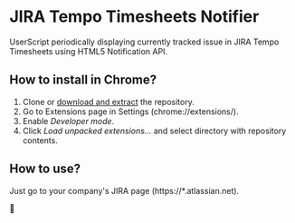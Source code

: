 # JIRA Tempo Timesheets Notifier
UserScript periodically displaying currently tracked issue in JIRA Tempo Timesheets using HTML5 Notification API.

## How to install in Chrome?
1. Clone or [download and extract](https://github.com/zbicin/tempo-notifier/archive/master.zip) the repository.
2. Go to Extensions page in Settings (chrome://extensions/).
3. Enable _Developer mode_.
4. Click _Load unpacked extensions..._ and select directory with repository contents.

## How to use?
Just go to your company's JIRA page (https://*.atlassian.net).

🐧

